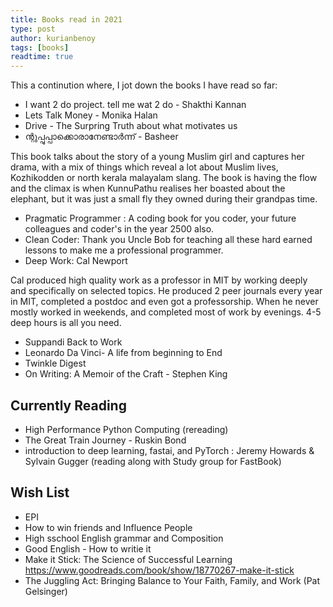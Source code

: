 ```yaml
---
title: Books read in 2021
type: post
author: kurianbenoy
tags: [books]
readtime: true
---
```


This a continution where, I jot down the books I have read so far:

-  I want 2 do project. tell me wat 2 do - Shakthi Kannan
- Lets Talk Money - Monika Halan
- Drive - The Surpring Truth about what motivates us
-  ന്റുപ്പുപ്പാക്കൊരാനേണ്ടാർന്ന് - Basheer 

This book talks about the story of a young Muslim girl and captures her drama, with a mix of things
which reveal a lot about Muslim lives, Kozhikodden or north kerala malayalam slang. The book is having
the flow and the climax is when KunnuPathu realises her boasted about the elephant, but it was just a small fly
they owned during their grandpas time.
- Pragmatic Programmer : A coding book for you coder, your future colleagues and coder's in the year 2500 also.
- Clean Coder: Thank you Uncle Bob for teaching all these hard earned lessons to make me a professional programmer.
- Deep Work: Cal Newport

Cal produced high quality work as a professor in MIT by working deeply and specifically on selected topics. He produced 2 peer journals
every year in MIT, completed a postdoc and even got a professorship. When he never mostly worked in weekends, and completed most of work
by evenings. 4-5 deep hours is all you need.

- Suppandi Back to Work
- Leonardo Da Vinci- A life from beginning to End
- Twinkle Digest 
- On Writing: A Memoir of the Craft - Stephen King

## Currently Reading

- High Performance Python Computing (rereading)
- The Great Train Journey  - Ruskin Bond
- introduction to deep learning, fastai, and PyTorch : Jeremy Howards & Sylvain Gugger (reading along with Study group for FastBook)


## Wish List

- EPI
- How to win friends and Influence People
- High sschool English grammar and Composition
- Good English - How to writie it
- Make it Stick: The Science of Successful Learning https://www.goodreads.com/book/show/18770267-make-it-stick
- The Juggling Act: Bringing Balance to Your Faith, Family, and Work (Pat Gelsinger)
